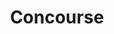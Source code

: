 ---
git: https://github.com/concourse/docs
logohandle: concourse-ci
sort: concourse
title: Concourse
website: https://concourse-ci.org/
---